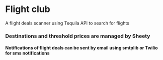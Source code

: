 # Flight club
A flight deals scanner using Tequila API to search for flights

### Destinations and threshold prices are managed by Sheety

#### Notifications of flight deals can be sent by email using smtplib or Twilio for sms notifications

